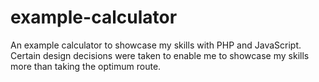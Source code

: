 # example-calculator
An example calculator to showcase my skills with PHP and JavaScript. Certain design decisions were taken to enable me to showcase my skills more than taking the optimum route.
